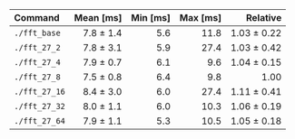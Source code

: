 | Command | Mean [ms] | Min [ms] | Max [ms] | Relative |
|:---|---:|---:|---:|---:|
| `./fft_base` | 7.8 ± 1.4 | 5.6 | 11.8 | 1.03 ± 0.22 |
| `./fft_27_2` | 7.8 ± 3.1 | 5.9 | 27.4 | 1.03 ± 0.42 |
| `./fft_27_4` | 7.9 ± 0.7 | 6.1 | 9.6 | 1.04 ± 0.15 |
| `./fft_27_8` | 7.5 ± 0.8 | 6.4 | 9.8 | 1.00 |
| `./fft_27_16` | 8.4 ± 3.0 | 6.0 | 27.4 | 1.11 ± 0.41 |
| `./fft_27_32` | 8.0 ± 1.1 | 6.0 | 10.3 | 1.06 ± 0.19 |
| `./fft_27_64` | 7.9 ± 1.1 | 5.3 | 10.5 | 1.05 ± 0.18 |
